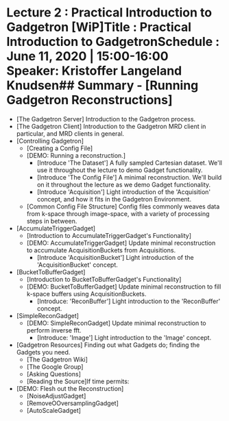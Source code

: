 # Lecture 2 : Practical Introduction to Gadgetron [WiP]Title : Practical Introduction to GadgetronSchedule : June 11, 2020 | 15:00-16:00 Speaker: Kristoffer Langeland Knudsen## Summary - [Running Gadgetron Reconstructions]
   - [The Gadgetron Server] Introduction to the Gadgetron process. 
   - [The Gadgetron Client] Introduction to the Gadgetron MRD client in particular, and MRD clients in general. 
   - [Controlling Gadgetron]
     - [Creating a Config File]
     - [DEMO: Running a reconstruction.] 
       - [Introduce 'The Dataset'] A fully sampled Cartesian dataset. We'll use it throughout the lecture to demo Gadget functionality. 
       - [Introduce 'The Config File'] A minimal reconstruction. We'll build on it throughout the lecture as we demo Gadget functionality.
       - [Introduce 'Acquisition'] Light introduction of the 'Acquisition' concept, and how it fits in the Gadgetron Environment.      
     - [Common Config File Structure] Config files commonly weaves data from k-space through image-space, with a variety of processing steps in between. 
 - [AccumulateTriggerGadget]
   - [Introduction to AccumulateTriggerGadget's Functionality]
   - [DEMO: AccumulateTriggerGadget] Update minimal reconstruction to accumulate AcquisitionBuckets from Acquisitions.
     - [Introduce 'AcquisitionBucket'] Light introduction of the 'AcquisitionBucket' concept.
 - [BucketToBufferGadget]
   - [Introduction to BucketToBufferGadget's Functionality]
   - [DEMO: BucketToBufferGadget] Update minimal reconstruction to fill k-space buffers using AcquisitionBuckets.
     - [Introduce: 'ReconBuffer'] Light introduction to the 'ReconBuffer' concept.
 - [SimpleReconGadget]
   - [DEMO: SimpleReconGadget] Update minimal reconstruction to perform inverse fft. 
     - [Introduce: 'Image'] Light introduction to the 'Image' concept.  
 - [Gadgetron Resources] Finding out what Gadgets do; finding the Gadgets you need.
   - [The Gadgetron Wiki] 
   - [The Google Group]
   - [Asking Questions]
   - [Reading the Source]If time permits: 
 - [DEMO: Flesh out the Reconstruction]
   - [NoiseAdjustGadget]
   - [RemoveOOversamplingGadget]
   - [AutoScaleGadget]
